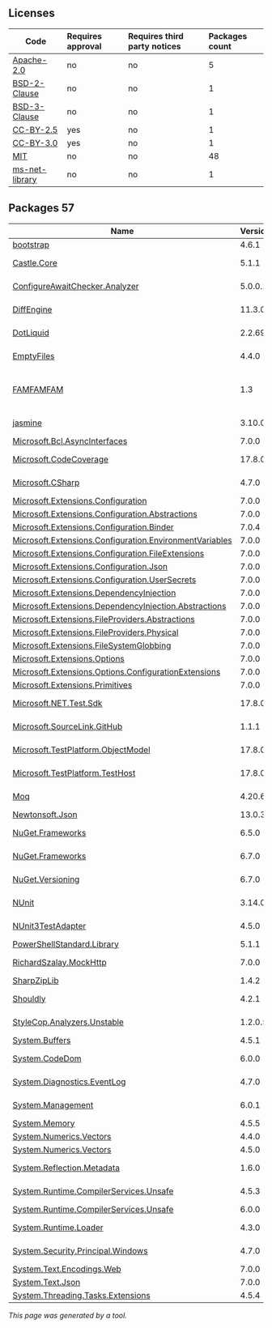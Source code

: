 Licenses
--------
	
|Code|Requires approval|Requires third party notices|Packages count|
|----------|:----|:----|:----|
|[Apache-2.0](licenses/apache-2.0)|no|no|5|
|[BSD-2-Clause](licenses/bsd-2-clause)|no|no|1|
|[BSD-3-Clause](licenses/bsd-3-clause)|no|no|1|
|[CC-BY-2.5](licenses/cc-by-2.5)|yes|no|1|
|[CC-BY-3.0](licenses/cc-by-3.0)|yes|no|1|
|[MIT](licenses/mit)|no|no|48|
|[ms-net-library](licenses/ms-net-library)|no|no|1|



Packages 57
--------

|Name|Version|Source|License|Used by|
|----------|:----|:----|:----|:----|
|[bootstrap](packages/npmjs.com/bootstrap/4.6.1)|4.6.1|[npmjs.com](https://www.npmjs.com/package/bootstrap/v/4.6.1)|[MIT](licenses/mit)|ThirdPartyLibraries|
|[Castle.Core](packages/nuget.org/castle.core/5.1.1)|5.1.1|[nuget.org](https://www.nuget.org/packages/Castle.Core/5.1.1)|[Apache-2.0](licenses/apache-2.0)|ThirdPartyLibraries internal|
|[ConfigureAwaitChecker.Analyzer](packages/nuget.org/configureawaitchecker.analyzer/5.0.0.1)|5.0.0.1|[nuget.org](https://www.nuget.org/packages/ConfigureAwaitChecker.Analyzer/5.0.0.1)|[MIT](licenses/mit)|ThirdPartyLibraries internal|
|[DiffEngine](packages/nuget.org/diffengine/11.3.0)|11.3.0|[nuget.org](https://www.nuget.org/packages/DiffEngine/11.3.0)|[MIT](licenses/mit)|ThirdPartyLibraries internal|
|[DotLiquid](packages/nuget.org/dotliquid/2.2.692)|2.2.692|[nuget.org](https://www.nuget.org/packages/DotLiquid/2.2.692)|[Apache-2.0](licenses/apache-2.0)|ThirdPartyLibraries|
|[EmptyFiles](packages/nuget.org/emptyfiles/4.4.0)|4.4.0|[nuget.org](https://www.nuget.org/packages/EmptyFiles/4.4.0)|[MIT](licenses/mit)|ThirdPartyLibraries internal|
|[FAMFAMFAM](packages/custom/famfamfam/1.3)|1.3|[custom](http://www.famfamfam.com/)|[CC-BY-2.5](licenses/cc-by-2.5) OR [CC-BY-3.0](licenses/cc-by-3.0)|ThirdPartyLibraries internal|
|[jasmine](packages/npmjs.com/jasmine/3.10.0)|3.10.0|[npmjs.com](https://www.npmjs.com/package/jasmine/v/3.10.0)|[MIT](licenses/mit)|ThirdPartyLibraries internal|
|[Microsoft.Bcl.AsyncInterfaces](packages/nuget.org/microsoft.bcl.asyncinterfaces/7.0.0)|7.0.0|[nuget.org](https://www.nuget.org/packages/Microsoft.Bcl.AsyncInterfaces/7.0.0)|[MIT](licenses/mit)|ThirdPartyLibraries|
|[Microsoft.CodeCoverage](packages/nuget.org/microsoft.codecoverage/17.8.0)|17.8.0|[nuget.org](https://www.nuget.org/packages/Microsoft.CodeCoverage/17.8.0)|[MIT](licenses/mit)|ThirdPartyLibraries internal|
|[Microsoft.CSharp](packages/nuget.org/microsoft.csharp/4.7.0)|4.7.0|[nuget.org](https://www.nuget.org/packages/Microsoft.CSharp/4.7.0)|[MIT](licenses/mit)|ThirdPartyLibraries internal|
|[Microsoft.Extensions.Configuration](packages/nuget.org/microsoft.extensions.configuration/7.0.0)|7.0.0|[nuget.org](https://www.nuget.org/packages/Microsoft.Extensions.Configuration/7.0.0)|[MIT](licenses/mit)|ThirdPartyLibraries|
|[Microsoft.Extensions.Configuration.Abstractions](packages/nuget.org/microsoft.extensions.configuration.abstractions/7.0.0)|7.0.0|[nuget.org](https://www.nuget.org/packages/Microsoft.Extensions.Configuration.Abstractions/7.0.0)|[MIT](licenses/mit)|ThirdPartyLibraries|
|[Microsoft.Extensions.Configuration.Binder](packages/nuget.org/microsoft.extensions.configuration.binder/7.0.4)|7.0.4|[nuget.org](https://www.nuget.org/packages/Microsoft.Extensions.Configuration.Binder/7.0.4)|[MIT](licenses/mit)|ThirdPartyLibraries|
|[Microsoft.Extensions.Configuration.EnvironmentVariables](packages/nuget.org/microsoft.extensions.configuration.environmentvariables/7.0.0)|7.0.0|[nuget.org](https://www.nuget.org/packages/Microsoft.Extensions.Configuration.EnvironmentVariables/7.0.0)|[MIT](licenses/mit)|ThirdPartyLibraries|
|[Microsoft.Extensions.Configuration.FileExtensions](packages/nuget.org/microsoft.extensions.configuration.fileextensions/7.0.0)|7.0.0|[nuget.org](https://www.nuget.org/packages/Microsoft.Extensions.Configuration.FileExtensions/7.0.0)|[MIT](licenses/mit)|ThirdPartyLibraries|
|[Microsoft.Extensions.Configuration.Json](packages/nuget.org/microsoft.extensions.configuration.json/7.0.0)|7.0.0|[nuget.org](https://www.nuget.org/packages/Microsoft.Extensions.Configuration.Json/7.0.0)|[MIT](licenses/mit)|ThirdPartyLibraries|
|[Microsoft.Extensions.Configuration.UserSecrets](packages/nuget.org/microsoft.extensions.configuration.usersecrets/7.0.0)|7.0.0|[nuget.org](https://www.nuget.org/packages/Microsoft.Extensions.Configuration.UserSecrets/7.0.0)|[MIT](licenses/mit)|ThirdPartyLibraries|
|[Microsoft.Extensions.DependencyInjection](packages/nuget.org/microsoft.extensions.dependencyinjection/7.0.0)|7.0.0|[nuget.org](https://www.nuget.org/packages/Microsoft.Extensions.DependencyInjection/7.0.0)|[MIT](licenses/mit)|ThirdPartyLibraries|
|[Microsoft.Extensions.DependencyInjection.Abstractions](packages/nuget.org/microsoft.extensions.dependencyinjection.abstractions/7.0.0)|7.0.0|[nuget.org](https://www.nuget.org/packages/Microsoft.Extensions.DependencyInjection.Abstractions/7.0.0)|[MIT](licenses/mit)|ThirdPartyLibraries|
|[Microsoft.Extensions.FileProviders.Abstractions](packages/nuget.org/microsoft.extensions.fileproviders.abstractions/7.0.0)|7.0.0|[nuget.org](https://www.nuget.org/packages/Microsoft.Extensions.FileProviders.Abstractions/7.0.0)|[MIT](licenses/mit)|ThirdPartyLibraries|
|[Microsoft.Extensions.FileProviders.Physical](packages/nuget.org/microsoft.extensions.fileproviders.physical/7.0.0)|7.0.0|[nuget.org](https://www.nuget.org/packages/Microsoft.Extensions.FileProviders.Physical/7.0.0)|[MIT](licenses/mit)|ThirdPartyLibraries|
|[Microsoft.Extensions.FileSystemGlobbing](packages/nuget.org/microsoft.extensions.filesystemglobbing/7.0.0)|7.0.0|[nuget.org](https://www.nuget.org/packages/Microsoft.Extensions.FileSystemGlobbing/7.0.0)|[MIT](licenses/mit)|ThirdPartyLibraries|
|[Microsoft.Extensions.Options](packages/nuget.org/microsoft.extensions.options/7.0.0)|7.0.0|[nuget.org](https://www.nuget.org/packages/Microsoft.Extensions.Options/7.0.0)|[MIT](licenses/mit)|ThirdPartyLibraries|
|[Microsoft.Extensions.Options.ConfigurationExtensions](packages/nuget.org/microsoft.extensions.options.configurationextensions/7.0.0)|7.0.0|[nuget.org](https://www.nuget.org/packages/Microsoft.Extensions.Options.ConfigurationExtensions/7.0.0)|[MIT](licenses/mit)|ThirdPartyLibraries|
|[Microsoft.Extensions.Primitives](packages/nuget.org/microsoft.extensions.primitives/7.0.0)|7.0.0|[nuget.org](https://www.nuget.org/packages/Microsoft.Extensions.Primitives/7.0.0)|[MIT](licenses/mit)|ThirdPartyLibraries|
|[Microsoft.NET.Test.Sdk](packages/nuget.org/microsoft.net.test.sdk/17.8.0)|17.8.0|[nuget.org](https://www.nuget.org/packages/Microsoft.NET.Test.Sdk/17.8.0)|[MIT](licenses/mit)|ThirdPartyLibraries internal|
|[Microsoft.SourceLink.GitHub](packages/nuget.org/microsoft.sourcelink.github/1.1.1)|1.1.1|[nuget.org](https://www.nuget.org/packages/Microsoft.SourceLink.GitHub/1.1.1)|[MIT](licenses/mit)|ThirdPartyLibraries internal|
|[Microsoft.TestPlatform.ObjectModel](packages/nuget.org/microsoft.testplatform.objectmodel/17.8.0)|17.8.0|[nuget.org](https://www.nuget.org/packages/Microsoft.TestPlatform.ObjectModel/17.8.0)|[MIT](licenses/mit)|ThirdPartyLibraries internal|
|[Microsoft.TestPlatform.TestHost](packages/nuget.org/microsoft.testplatform.testhost/17.8.0)|17.8.0|[nuget.org](https://www.nuget.org/packages/Microsoft.TestPlatform.TestHost/17.8.0)|[MIT](licenses/mit)|ThirdPartyLibraries internal|
|[Moq](packages/nuget.org/moq/4.20.69)|4.20.69|[nuget.org](https://www.nuget.org/packages/Moq/4.20.69)|[BSD-3-Clause](licenses/bsd-3-clause)|ThirdPartyLibraries internal|
|[Newtonsoft.Json](packages/nuget.org/newtonsoft.json/13.0.3)|13.0.3|[nuget.org](https://www.nuget.org/packages/Newtonsoft.Json/13.0.3)|[MIT](licenses/mit)|ThirdPartyLibraries|
|[NuGet.Frameworks](packages/nuget.org/nuget.frameworks/6.5.0)|6.5.0|[nuget.org](https://www.nuget.org/packages/NuGet.Frameworks/6.5.0)|[Apache-2.0](licenses/apache-2.0)|ThirdPartyLibraries internal|
|[NuGet.Frameworks](packages/nuget.org/nuget.frameworks/6.7.0)|6.7.0|[nuget.org](https://www.nuget.org/packages/NuGet.Frameworks/6.7.0)|[Apache-2.0](licenses/apache-2.0)|ThirdPartyLibraries|
|[NuGet.Versioning](packages/nuget.org/nuget.versioning/6.7.0)|6.7.0|[nuget.org](https://www.nuget.org/packages/NuGet.Versioning/6.7.0)|[Apache-2.0](licenses/apache-2.0)|ThirdPartyLibraries|
|[NUnit](packages/nuget.org/nunit/3.14.0)|3.14.0|[nuget.org](https://www.nuget.org/packages/NUnit/3.14.0)|[MIT](licenses/mit)|ThirdPartyLibraries internal|
|[NUnit3TestAdapter](packages/nuget.org/nunit3testadapter/4.5.0)|4.5.0|[nuget.org](https://www.nuget.org/packages/NUnit3TestAdapter/4.5.0)|[MIT](licenses/mit)|ThirdPartyLibraries internal|
|[PowerShellStandard.Library](packages/nuget.org/powershellstandard.library/5.1.1)|5.1.1|[nuget.org](https://www.nuget.org/packages/PowerShellStandard.Library/5.1.1)|[MIT](licenses/mit)|ThirdPartyLibraries|
|[RichardSzalay.MockHttp](packages/nuget.org/richardszalay.mockhttp/7.0.0)|7.0.0|[nuget.org](https://www.nuget.org/packages/RichardSzalay.MockHttp/7.0.0)|[MIT](licenses/mit)|ThirdPartyLibraries internal|
|[SharpZipLib](packages/nuget.org/sharpziplib/1.4.2)|1.4.2|[nuget.org](https://www.nuget.org/packages/SharpZipLib/1.4.2)|[MIT](licenses/mit)|ThirdPartyLibraries|
|[Shouldly](packages/nuget.org/shouldly/4.2.1)|4.2.1|[nuget.org](https://www.nuget.org/packages/Shouldly/4.2.1)|[BSD-2-Clause](licenses/bsd-2-clause)|ThirdPartyLibraries internal|
|[StyleCop.Analyzers.Unstable](packages/nuget.org/stylecop.analyzers.unstable/1.2.0.507)|1.2.0.507|[nuget.org](https://www.nuget.org/packages/StyleCop.Analyzers.Unstable/1.2.0.507)|[MIT](licenses/mit)|ThirdPartyLibraries internal|
|[System.Buffers](packages/nuget.org/system.buffers/4.5.1)|4.5.1|[nuget.org](https://www.nuget.org/packages/System.Buffers/4.5.1)|[MIT](licenses/mit)|ThirdPartyLibraries|
|[System.CodeDom](packages/nuget.org/system.codedom/6.0.0)|6.0.0|[nuget.org](https://www.nuget.org/packages/System.CodeDom/6.0.0)|[MIT](licenses/mit)|ThirdPartyLibraries internal|
|[System.Diagnostics.EventLog](packages/nuget.org/system.diagnostics.eventlog/4.7.0)|4.7.0|[nuget.org](https://www.nuget.org/packages/System.Diagnostics.EventLog/4.7.0)|[MIT](licenses/mit)|ThirdPartyLibraries internal|
|[System.Management](packages/nuget.org/system.management/6.0.1)|6.0.1|[nuget.org](https://www.nuget.org/packages/System.Management/6.0.1)|[MIT](licenses/mit)|ThirdPartyLibraries internal|
|[System.Memory](packages/nuget.org/system.memory/4.5.5)|4.5.5|[nuget.org](https://www.nuget.org/packages/System.Memory/4.5.5)|[MIT](licenses/mit)|ThirdPartyLibraries|
|[System.Numerics.Vectors](packages/nuget.org/system.numerics.vectors/4.4.0)|4.4.0|[nuget.org](https://www.nuget.org/packages/System.Numerics.Vectors/4.4.0)|[MIT](licenses/mit)|ThirdPartyLibraries|
|[System.Numerics.Vectors](packages/nuget.org/system.numerics.vectors/4.5.0)|4.5.0|[nuget.org](https://www.nuget.org/packages/System.Numerics.Vectors/4.5.0)|[MIT](licenses/mit)|ThirdPartyLibraries|
|[System.Reflection.Metadata](packages/nuget.org/system.reflection.metadata/1.6.0)|1.6.0|[nuget.org](https://www.nuget.org/packages/System.Reflection.Metadata/1.6.0)|[MIT](licenses/mit)|ThirdPartyLibraries internal|
|[System.Runtime.CompilerServices.Unsafe](packages/nuget.org/system.runtime.compilerservices.unsafe/4.5.3)|4.5.3|[nuget.org](https://www.nuget.org/packages/System.Runtime.CompilerServices.Unsafe/4.5.3)|[MIT](licenses/mit)|ThirdPartyLibraries internal|
|[System.Runtime.CompilerServices.Unsafe](packages/nuget.org/system.runtime.compilerservices.unsafe/6.0.0)|6.0.0|[nuget.org](https://www.nuget.org/packages/System.Runtime.CompilerServices.Unsafe/6.0.0)|[MIT](licenses/mit)|ThirdPartyLibraries|
|[System.Runtime.Loader](packages/nuget.org/system.runtime.loader/4.3.0)|4.3.0|[nuget.org](https://www.nuget.org/packages/System.Runtime.Loader/4.3.0)|[ms-net-library](licenses/ms-net-library)|ThirdPartyLibraries|
|[System.Security.Principal.Windows](packages/nuget.org/system.security.principal.windows/4.7.0)|4.7.0|[nuget.org](https://www.nuget.org/packages/System.Security.Principal.Windows/4.7.0)|[MIT](licenses/mit)|ThirdPartyLibraries internal|
|[System.Text.Encodings.Web](packages/nuget.org/system.text.encodings.web/7.0.0)|7.0.0|[nuget.org](https://www.nuget.org/packages/System.Text.Encodings.Web/7.0.0)|[MIT](licenses/mit)|ThirdPartyLibraries|
|[System.Text.Json](packages/nuget.org/system.text.json/7.0.0)|7.0.0|[nuget.org](https://www.nuget.org/packages/System.Text.Json/7.0.0)|[MIT](licenses/mit)|ThirdPartyLibraries|
|[System.Threading.Tasks.Extensions](packages/nuget.org/system.threading.tasks.extensions/4.5.4)|4.5.4|[nuget.org](https://www.nuget.org/packages/System.Threading.Tasks.Extensions/4.5.4)|[MIT](licenses/mit)|ThirdPartyLibraries|

*This page was generated by a tool.*